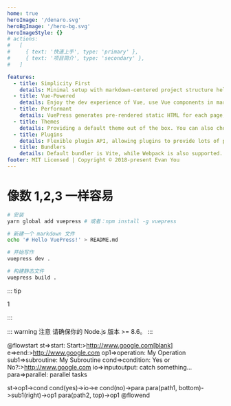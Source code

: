 ```yaml
---
home: true
heroImage: '/denaro.svg'
heroBgImage: '/hero-bg.svg'
heroImageStyle: {}
# actions:
#   [
#     { text: '快速上手', type: 'primary' },
#     { text: '项目简介', type: 'secondary' },
#   ]

features:
  - title: Simplicity First
    details: Minimal setup with markdown-centered project structure helps you focus on writing.
  - title: Vue-Powered
    details: Enjoy the dev experience of Vue, use Vue components in markdown, and develop custom themes with Vue.
  - title: Performant
    details: VuePress generates pre-rendered static HTML for each page, and runs as an SPA once a page is loaded.
  - title: Themes
    details: Providing a default theme out of the box. You can also choose a community theme or create your own one.
  - title: Plugins
    details: Flexible plugin API, allowing plugins to provide lots of plug-and-play features for your site.
  - title: Bundlers
    details: Default bundler is Vite, while Webpack is also supported. Choose the one you like!
footer: MIT Licensed | Copyright © 2018-present Evan You
---
```


# 像数 1,2,3 一样容易

```bash
# 安装
yarn global add vuepress # 或者：npm install -g vuepress

# 新建一个 markdown 文件
echo '# Hello VuePress!' > README.md

# 开始写作
vuepress dev .

# 构建静态文件
vuepress build .
```

::: tip

1

:::

<!-- <DenraoCodePreview embedUrl="https://codesandbox.io/embed/avue-demo-z4uje?autoresize=1&fontsize=14&hidenavigation=1&theme=dark&view=preview" ></DenraoCodePreview> -->

::: warning 注意
请确保你的 Node.js 版本 >= 8.6。
:::

<!-- @[preview-code](@root/demo.vue) -->

<!-- @[docvue](@root/demo.vue)

@[autodoc](@root/demo.js)  -->

@flowstart
st=>start: Start:>http://www.google.com[blank]
e=>end:>http://www.google.com
op1=>operation: My Operation
sub1=>subroutine: My Subroutine
cond=>condition: Yes
or No?:>http://www.google.com
io=>inputoutput: catch something...
para=>parallel: parallel tasks

st->op1->cond
cond(yes)->io->e
cond(no)->para
para(path1, bottom)->sub1(right)->op1
para(path2, top)->op1
@flowend

